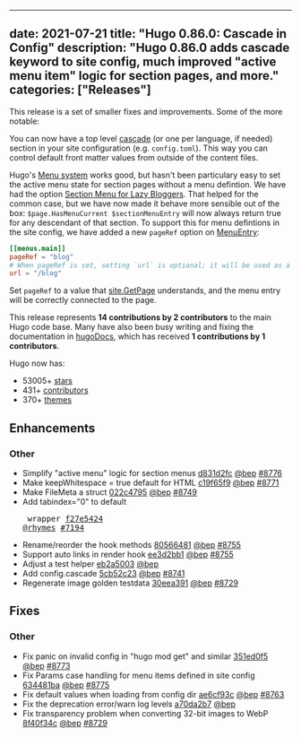 
---
date: 2021-07-21
title: "Hugo 0.86.0: Cascade in Config"
description: "Hugo 0.86.0 adds cascade keyword to site config, much improved \"active menu item\" logic for section pages, and more."
categories: ["Releases"]
---

This release is a set of smaller fixes and improvements. Some of the more notable:

You can now have a top level [cascade](https://gohugo.io/content-management/front-matter#front-matter-cascade) (or one per language, if needed) section in your site configuration (e.g. `config.toml`). This way you can control default front matter values from outside of the content files.

Hugo's [Menu system](https://gohugo.io/content-management/menus/) works good, but hasn't been particulary easy to set the active menu state for section pages without a menu defintion. We have had the option [Section Menu for Lazy Bloggers](https://gohugo.io/templates/menu-templates/#section-menu-for-lazy-bloggers). That helped for the common case, but we have now made it behave more sensible out of the box: `$page.HasMenuCurrent $sectionMenuEntry` will now always return true for any descendant of that section. To support this for menu defintions in the site config, we have added a new `pageRef` option on [MenuEntry](https://gohugo.io/variables/menus/#menu-entry-variables):

```toml
[[menus.main]]
pageRef = "blog"
# When pageRef is set, setting `url` is optional; it will be used as a fallback if the page is not found.
url = "/blog"
```

Set `pageRef` to a value that [site.GetPage](https://gohugo.io/functions/getpage/) understands, and the menu entry will be correctly connected to the page.

This release represents **14 contributions by 2 contributors** to the main Hugo code base.
Many have also been busy writing and fixing the documentation in [hugoDocs](https://github.com/gohugoio/hugoDocs),
which has received **1 contributions by 1 contributors**.

Hugo now has:

* 53005+ [stars](https://github.com/gohugoio/hugo/stargazers)
* 431+ [contributors](https://github.com/gohugoio/hugo/graphs/contributors)
* 370+ [themes](http://themes.gohugo.io/)

## Enhancements

### Other

* Simplify "active menu" logic for section menus [d831d2fc](https://github.com/gohugoio/hugo/commit/d831d2fce8198fb814ea4d3d8c311db5c388d04c) [@bep](https://github.com/bep) [#8776](https://github.com/gohugoio/hugo/issues/8776)
* Make keepWhitespace = true default for HTML [c19f65f9](https://github.com/gohugoio/hugo/commit/c19f65f956739ab76c38222d48a3e461525e31af) [@bep](https://github.com/bep) [#8771](https://github.com/gohugoio/hugo/issues/8771)
* Make FileMeta a struct [022c4795](https://github.com/gohugoio/hugo/commit/022c4795510306e08a4aba31504ca382d41c7fac) [@bep](https://github.com/bep) [#8749](https://github.com/gohugoio/hugo/issues/8749)
* Add tabindex="0" to default <pre> wrapper [f27e5424](https://github.com/gohugoio/hugo/commit/f27e542442d19436f1428cc22bb03aca398d37a7) [@rhymes](https://github.com/rhymes) [#7194](https://github.com/gohugoio/hugo/issues/7194)
* Rename/reorder the hook methods [80566481](https://github.com/gohugoio/hugo/commit/805664818d0e1f95a3474271c2db3e5f49db26ba) [@bep](https://github.com/bep) [#8755](https://github.com/gohugoio/hugo/issues/8755)
* Support auto links in render hook [ee3d2bb1](https://github.com/gohugoio/hugo/commit/ee3d2bb1d3974584f47cde7c973fbd1ae1f512b6) [@bep](https://github.com/bep) [#8755](https://github.com/gohugoio/hugo/issues/8755)
* Adjust a test helper [eb2a5003](https://github.com/gohugoio/hugo/commit/eb2a500367780b07d67c301ce7c866e6b67aa687) [@bep](https://github.com/bep) 
* Add config.cascade [5cb52c23](https://github.com/gohugoio/hugo/commit/5cb52c23150032b3fdb211a095745c512369b463) [@bep](https://github.com/bep) [#8741](https://github.com/gohugoio/hugo/issues/8741)
* Regenerate image golden testdata [30eea391](https://github.com/gohugoio/hugo/commit/30eea3915b67f72611a3b2f4547146d4c6a96864) [@bep](https://github.com/bep) [#8729](https://github.com/gohugoio/hugo/issues/8729)

## Fixes

### Other

* Fix panic on invalid config in "hugo mod get" and similar [351ed0f5](https://github.com/gohugoio/hugo/commit/351ed0f569f96aff29b03925bf5154d80a164e00) [@bep](https://github.com/bep) [#8773](https://github.com/gohugoio/hugo/issues/8773)
* Fix Params case handling for menu items defined in site config [634481ba](https://github.com/gohugoio/hugo/commit/634481ba8cfcd865ba0d8811d8834f6af45663d7) [@bep](https://github.com/bep) [#8775](https://github.com/gohugoio/hugo/issues/8775)
* Fix default values when loading from config dir [ae6cf93c](https://github.com/gohugoio/hugo/commit/ae6cf93c84c3584b111f4b9fa3fb4e3f63d37915) [@bep](https://github.com/bep) [#8763](https://github.com/gohugoio/hugo/issues/8763)
* Fix the deprecation error/warn log levels [a70da2b7](https://github.com/gohugoio/hugo/commit/a70da2b74a6af0834cce9668cdb6acdb1c86a4c0) [@bep](https://github.com/bep) 
* Fix transparency problem when converting 32-bit images to WebP [8f40f34c](https://github.com/gohugoio/hugo/commit/8f40f34cd10a98598bb822ec633fd5d0ea64b612) [@bep](https://github.com/bep) [#8729](https://github.com/gohugoio/hugo/issues/8729)

